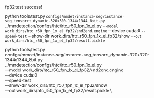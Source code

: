 fp32 test success!

python tools/test.py `
configs/mmdet/instance-seg/instance-seg_tensorrt_dynamic-320x320-1344x1344_8bit.py `
../mmdetection/configs/htc/htc_r50_fpn_1x_el.py `
--model work_dirs/htc_r50_fpn_1x_el_fp32/end2end.engine `
--device cuda:0 `
--speed-test `
--show-dir work_dirs/htc_r50_fpn_1x_el_fp32/show `
--out work_dirs/htc_r50_fpn_1x_el_fp32/result.pickle `

python tools/test.py \
configs/mmdet/instance-seg/instance-seg_tensorrt_dynamic-320x320-1344x1344_8bit.py \
../mmdetection/configs/htc/htc_r50_fpn_1x_el.py \
--model work_dirs/htc_r50_fpn_1x_el_fp32/end2end.engine \
--device cuda:0 \
--speed-test \
--show-dir work_dirs/htc_r50_fpn_1x_el_fp32/show \
--out work_dirs/htc_r50_fpn_1x_el_fp32/result.pickle \
